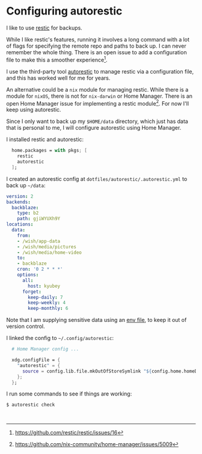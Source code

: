 # Configuring autorestic

I like to use [restic](https://restic.net/) for backups.

While I like restic's features, running it involves a long command with a lot of flags for
specifying the remote repo and paths to back up.
I can never remember the whole thing.
There is an open issue to add a configuration file to make this a smoother experience[^1].

I use the third-party tool [autorestic](https://github.com/restic/restic/issues/16) to manage restic via a
configuration file, and this has worked well for me for years.

An alternative could be a `nix` module for managing restic.
While there is a module for `nixOS`, there is not for `nix-darwin` or Home Manager.
There is an open Home Manager issue for implementing a restic module[^2].
For now I'll keep using autorestic.

Since I only want to back up my `$HOME/data` directory,
which just has data that is personal to me,
I will configure autorestic using Home Manager.

I installed restic and autorestic:

```nix
  home.packages = with pkgs; [
    restic
    autorestic
  ];
```

I created an autorestic config at `dotfiles/autorestic/.autorestic.yml` to back up `~/data`:

```yaml
version: 2
backends:
  backblaze:
    type: b2
    path: gjiWYUXh9Y
locations:
  data:
    from:
    - /wish/app-data
    - /wish/media/pictures
    - /wish/media/home-video
    to:
    - backblaze
    cron: '0 2 * * *'
    options:
      all:
        host: kyubey
      forget:
        keep-daily: 7
        keep-weekly: 4
        keep-monthly: 6
```

Note that I am supplying sensitive data using an [env file](https://autorestic.vercel.app/backend/env#env-file),
to keep it out of version control.

I linked the config to `~/.config/autorestic`:

```nix
  # Home Manager config ...

  xdg.configFile = {
    "autorestic" = {
      source = config.lib.file.mkOutOfStoreSymlink "${config.home.homeDirectory}/data/code/homelab/dotfiles/autorestic";
    };
  };
```

I run some commands to see if things are working:

```sh
$ autorestic check
```


[^1]: https://github.com/restic/restic/issues/16
[^2]: https://github.com/nix-community/home-manager/issues/5009
```

